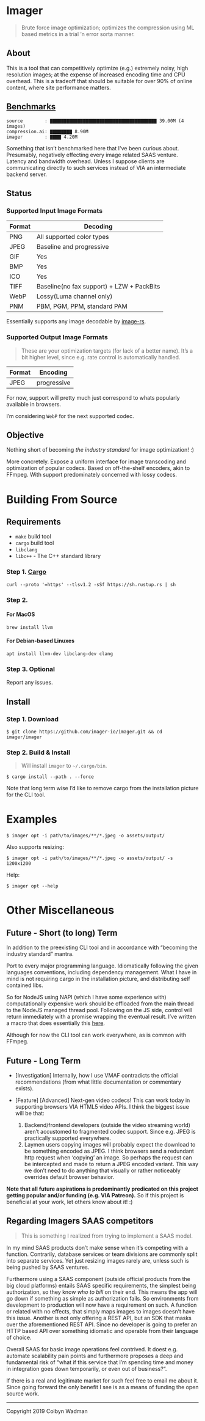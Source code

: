 # Imager
> Brute force image optimization; optimizes the compression using ML based metrics in a trial ’n error sorta manner.

## About

This is a tool that can competitively optimize (e.g.) extremely noisy, high resolution images; at the expense of increased encoding time and CPU overhead. This is a tradeoff that should be suitable for over 90% of online content, where site performance matters.


## [Benchmarks](https://github.com/colbyn/imager-bench-2019-11-2)

```text
source        : ▇▇▇▇▇▇▇▇▇▇▇▇▇▇▇▇▇▇▇▇▇▇▇▇▇▇▇▇▇▇▇▇▇▇▇▇▇▇▇ 39.00M (4 images)
compression.ai: ▇▇▇▇▇▇▇▇ 8.90M
imager        : ▇▇▇▇ 4.20M
```

Something that isn’t benchmarked here that I've been curious about. Presumably, negatively effecting every image related SAAS venture. Latency and bandwidth overhead. Unless I suppose clients are communicating directly to such services instead of VIA an intermediate backend server.


## Status

### Supported **Input** Image Formats

| Format | Decoding |
| ------ | -------- |
| PNG    | All supported color types |
| JPEG   | Baseline and progressive |
| GIF    | Yes |
| BMP    | Yes |
| ICO    | Yes |
| TIFF   | Baseline(no fax support) + LZW + PackBits |
| WebP   | Lossy(Luma channel only) |
| PNM    | PBM, PGM, PPM, standard PAM |

Essentially supports any image decodable by [image-rs](https://github.com/image-rs/image.git).

### Supported **Output** Image Formats

> These are your optimization targets (for lack of a better name). It’s a bit higher level, since e.g. rate control is automatically handled.

| Format | Encoding |
| ------ | -------- |
| JPEG   | progressive |

For now, support will pretty much just correspond to whats popularly available in browsers.

I’m considering `WebP` for the next supported codec.


## Objective

Nothing short of becoming *the industry standard* for image optimization! :)

More concretely. Expose a uniform interface for image transcoding and optimization of popular codecs. Based on off-the-shelf encoders, akin to FFmpeg. With support predominately concerned with lossy codecs.

# Building From Source

## Requirements

* `make` build tool
* `cargo` build tool
* `libclang`
* `libc++` - The C++ standard library

### Step 1. [Cargo](https://rustup.rs)

```
curl --proto '=https' --tlsv1.2 -sSf https://sh.rustup.rs | sh
```


### Step 2.

#### For MacOS

```
brew install llvm
```

#### For Debian-based Linuxes

```
apt install llvm-dev libclang-dev clang
```

### Step 3. Optional

Report any issues.

## Install

### Step 1. Download

```shell
$ git clone https://github.com/imager-io/imager.git && cd imager/imager
```

### Step 2. Build & Install
> Will install `imager` to `~/.cargo/bin`.

```shell
$ cargo install --path . --force
```

Note that long term wise I’d like to remove cargo from the installation picture for the CLI tool.


# Examples

```shell
$ imager opt -i path/to/images/**/*.jpeg -o assets/output/
```

Also supports resizing:
```shell
$ imager opt -i path/to/images/**/*.jpeg -o assets/output/ -s 1200x1200
```

Help:
```shell
$ imager opt --help
```


# Other Miscellaneous

## Future - Short (to long) Term

In addition to the preexisting CLI tool and in accordance with “becoming the industry standard” mantra.

Port to every major programming language. Idiomatically following the given languages conventions, including dependency management. What I have in mind is not requiring cargo in the installation picture, and distributing self contained libs. 

So for NodeJS using NAPI (which I have some experience with) computationally expensive work should be offloaded from the main thread to the NodeJS managed thread pool. Following on the JS side, control will return immediately with a promise wrapping the eventual result. I’ve written a macro that does essentially this [here](https://github.com/colbyn/web-images-js/blob/9b766b8bdfccb2c429832e461d2be680b61966c9/src/utils.rs#L116).


Although for now the CLI tool can work everywhere, as is common with FFmpeg.




## Future - Long Term

* [Investigation] Internally, how I use VMAF contradicts the official recommendations (from what little documentation or commentary exists). 

* [Feature] [Advanced] Next-gen video codecs! This can work today in supporting browsers VIA HTML5 video APIs. I think the biggest issue will be that:
	1. Backend/frontend developers (outside the video streaming world) aren’t accustomed to fragmented codec support. Since e.g. JPEG is practically supported everywhere.
	2. Laymen users copying images will probably expect the download to be something encoded as JPEG. I think browsers send a redundant http request when ‘copying’ an image. So perhaps the request can be intercepted and made to return a JPEG encoded variant. This way we don’t need to do anything that visually or rather noticeably overrides default browser behavior.


**Note that all future aspirations is predominantly predicated on this project getting popular and/or funding (e.g. VIA Patreon).** So if this project is beneficial at your work, let others know about it! :)


## Regarding Imagers SAAS competitors
> This is something I realized from trying to implement a SAAS model.

In my mind SAAS products don’t make sense when it’s competing with a function. Contrarily, database services or team divisions are commonly split into separate services. Yet just resizing images rarely are, unless such is being pushed by SAAS ventures.

Furthermore using a SAAS component (outside official products from the big cloud platforms) entails SAAS specific requirements, the simplest being authorization, so they know *who to bill* on their end. This means the app will go down if something as simple as authorization fails. So environments from development to production will now have a requirement on such. A function or related with no effects, that simply maps images to images doesn’t have this issue. Another is not only offering a REST API, but an SDK that masks over the aforementioned REST API. Since no developer is going to prefer an HTTP based API over something idiomatic and operable from their language of choice.

Overall SAAS for basic image operations feel contrived. It doest e.g. automate scalability pain points and furthermore proposes a deep and fundamental risk of “what if this service that I’m spending time and money in integration goes down temporarily, or even out of business?“.

If there is a real and legitimate market for such feel free to email me about it. Since going forward the only benefit I see is as a means of funding the open source work.

<hr/>

Copyright 2019 Colbyn Wadman